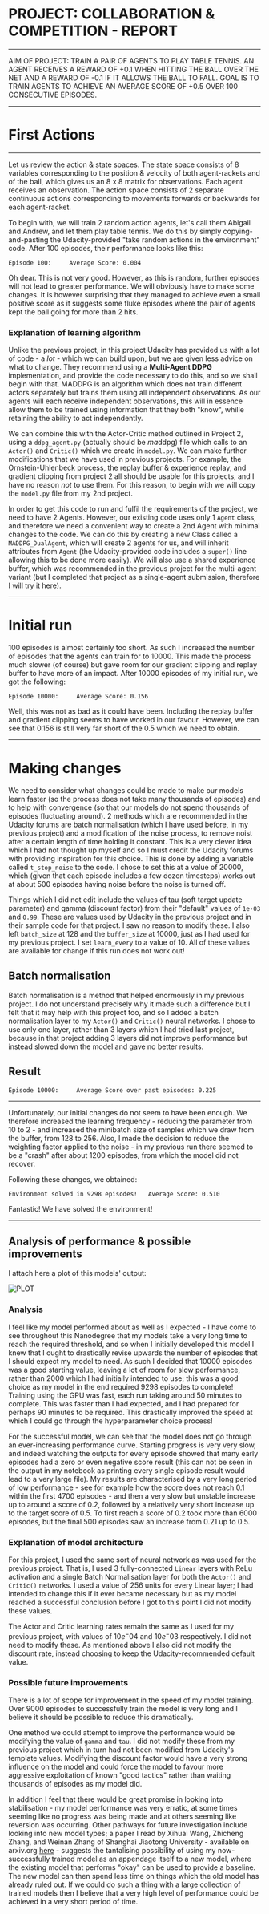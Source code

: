 # PROJECT: COLLABORATION & COMPETITION - REPORT 

------

AIM OF PROJECT: TRAIN A PAIR OF AGENTS TO PLAY TABLE TENNIS. AN AGENT RECEIVES A REWARD OF +0.1 WHEN HITTING THE BALL OVER THE NET AND A REWARD OF -0.1 IF IT ALLOWS THE BALL TO FALL. GOAL IS TO TRAIN AGENTS TO ACHIEVE AN AVERAGE SCORE OF +0.5 OVER 100 CONSECUTIVE EPISODES.

------

# First Actions 

------

Let us review the action & state spaces. The state space consists of 8 variables corresponding to the position & velocity of both agent-rackets and of the ball, which gives us an 8 x 8 matrix for observations. Each agent receives an observation. The action space consists of 2 separate continuous actions corresponding to movements forwards or backwards for each agent-racket. 

To begin with, we will train 2 random action agents, let's call them Abigail and Andrew, and let them play table tennis. We do this by simply copying-and-pasting the Udacity-provided "take random actions in the environment" code. After 100 episodes, their performance looks like this: 

`Episode 100:     Average Score: 0.004`

Oh dear. This is not very good. However, as this is random, further episodes will not lead to greater performance. We will obviously have to make some changes. It is however surprising that they managed to achieve even a small positive score as it suggests some fluke episodes where the pair of agents kept the ball going for more than 2 hits. 

### Explanation of learning algorithm

Unlike the previous project, in this project Udacity has provided us with a lot of code - a *lot* - which we can build upon, but we are given less advice on what to change. They recommend using a **Multi-Agent DDPG** implementation, and provide the code necessary to do this, and so we shall begin with that. MADDPG is an algorithm which does not train different actors separately but trains them using all independent observations. As our agents will each receive independent observations, this will in essence allow them to be trained using information that they both "know", whille retaining the ability to act independently. 

We can combine this with the Actor-Critic method outlined in Project 2, using a `ddpg_agent.py` (actually should be *ma*ddpg) file which calls to an `Actor()` and `Critic()` which we create in `model.py`. We can make further modifications that we have used in previous projects. For example, the Ornstein-Uhlenbeck process, the replay buffer & experience replay, and gradient clipping from project 2 all should be usable for this projects, and I have no reason *not* to use them. For this reason, to begin with we will copy the `model.py` file from my 2nd project. 

In order to get this code to run and fulfil the requirements of the project, we need to have 2 Agents. However, our existing code uses only 1 `Agent` class, and therefore we need a convenient way to create a 2nd Agent with minimal changes to the code. We can do this by creating a new Class called a `MADDPG_DualAgent`, which will create 2 agents for us, and will inherit attributes from `Agent` (the Udacity-provided code includes a `super()` line allowing this to be done more easily). We will also use a shared experience buffer, which was recommended in the previous project for the multi-agent variant (but I completed that project as a single-agent submission, therefore I will try it here).

-------

# Initial run 

100 episodes is almost certainly too short. As such I increased the number of episodes that the agents can train for to 10000. This made the process much slower (of course) but gave room for our gradient clipping and replay buffer to have more of an impact. After 10000 episodes of my initial run, we got the following:

`Episode 10000:     Average Score: 0.156`

Well, this was not as bad as it could have been. Including the replay buffer and gradient clipping seems to have worked in our favour. However, we can see that 0.156 is still very far short of the 0.5 which we need to obtain. 

------

# Making changes

We need to consider what changes could be made to make our models learn faster (so the process does not take many thousands of episodes) and to help with convergence (so that our models do not spend thousands of episodes fluctuating around). 2 methods which are recommended in the Udacity forums are batch normalisation (which I have used before, in my previous project) and a modification of the noise process, to remove noist after a certain length of time holding it constant. This is a very clever idea which I had not thought up myself and so I must credit the Udacity forums with providing inspiration for this choice. This is done by adding a variable called `t_stop_noise` to the code. I chose to set this at a value of 20000, which (given that each episode includes a few dozen timesteps) works out at about 500 episodes having noise before the noise is turned off. 

Things which I did not edit include the values of tau (soft target update parameter) and gamma (discount factor) from their "default" values of `1e-03` and `0.99`. These are values used by Udacity in the previous project and in their sample code for that project. I saw no reason to modify these. I also left `batch_size` at 128 and the `buffer_size` at 10000, just as I had used for my previous project. I set `learn_every` to a value of 10. All of these values are available for change if this run does not work out! 

## Batch normalisation 

Batch normalisation is a method that helped enormously in my previous project. I do not understand precisely why it made such a difference but I felt that it may help with this project too, and so I added a batch normalisation layer to my `Actor()` and `Critic()` neural networks. I chose to use only one layer, rather than 3 layers which I had tried last project, because in that project adding 3 layers did not improve performance but instead slowed down the model and gave no better results. 

## Result 

`Episode 10000: 	Average Score over past episodes: 0.225`

------
 
Unfortunately, our initial changes do not seem to have been enough. We therefore increased the learning frequency - reducing the parameter from 10 to 2 - and increased the minibatch size of samples which we draw from the buffer, from 128 to 256. Also, I made the decision to reduce the weighting factor applied to the noise - in my previous run there seemed to be a "crash" after about 1200 episodes, from which the model did not recover.

Following these changes, we obtained: 

`Environment solved in 9298 episodes!	Average Score: 0.510`

Fantastic! We have solved the environment!

-------

## Analysis of performance & possible improvements 

I attach here a plot of this models' output: 

![PLOT](https://user-images.githubusercontent.com/57990075/183413456-9f28598a-cdd8-487b-a213-4a6f4a49c8e0.png)

### Analysis 

I feel like my model performed about as well as I expected - I have come to see throughout this Nanodegree that my models take a very long time to reach the required threshold, and so when I initially developed this model I knew that I ought to drastically revise upwards the number of episodes that I should expect my model to need. As such I decided that 10000 episodes was a good starting value, leaving a lot of room for slow performance, rather than 2000 which I had initially intended to use; this was a good choice as my model in the end required 9298 episodes to complete! Training using the GPU was fast, each run taking around 50 minutes to complete. This was faster than I had expected, and I had prepared for perhaps 90 minutes to be required. This drastically improved the speed at which I could go through the hyperparameter choice process!

For the successful model, we can see that the model does not go through an ever-increasing performance curve. Starting progress is very very slow, and indeed watching the outputs for every episode showed that many early episodes had a zero or even negative score result (this can not be seen in the output in my notebook as printing every single episode result would lead to a very large file). My results are characterised by a very long period of low performance - see for example how the score does not reach 0.1 within the first 4700 episodes - and then a very slow but unstable increase up to around a score of 0.2, followed by a relatively very short increase up to the target score of 0.5. To first reach a score of 0.2 took more than 6000 episodes, but the final 500 episodes saw an increase from 0.21 up to 0.5. 

### Explanation of model architecture

For this project, I used the same sort of neural network as was used for the previous project. That is, I used 3 fully-connected `Linear` layers with ReLu activation and a single Batch Normalisation layer for both the `Actor()` and `Critic()` networks. I used a value of 256 units for every Linear layer; I had intended to change this if it ever became necessary but as my model reached a successful conclusion before I got to this point I did not modify these values.

The Actor and Critic learning rates remain the same as I used for my previous project, with values of $10e^-04$ and $10e^-03$ respectively. I did not need to modify these.  As mentioned above I also did not modify the discount rate, instead choosing to keep the Udacity-recommended default value. 

### Possible future improvements 

There is a lot of scope for improvement in the speed of my model training. Over 9000 episodes to successfully train the model is very long and I believe it should be possible to reduce this dramatically. 

One method we could attempt to improve the performance would be modifying the value of `gamma` and `tau`. I did not modify these from my previous project which in turn had not been modified from Udacity's template values. Modifying the discount factor would have a very strong influence on the model and could force the model to favour more aggressive exploitation of known "good tactics" rather than waiting thousands of episodes as my model did. 

In addition I feel that there would be great promise in looking into stabilisation - my model performance was very erratic, at some times seeming like no progress was being made and at others seeming like reversion was occurring. Other pathways for future investigation include looking into new model types; a paper I read by Xihuai Wang, Zhicheng Zhang, and Weinan Zhang of Shanghai Jiaotong University - available on arxiv.org [here](https://arxiv.org/abs/2203.10603) - suggests the tantalising possibility of using my now-successfully trained model as an appendage itself to a new model, where the existing model that performs "okay" can be used to provide a baseline. The new model can then spend less time on things which the old model has already ruled out. If we could do such a thing with a large collection of trained models then I believe that a very high level of performance could be achieved in a very short period of time.  







